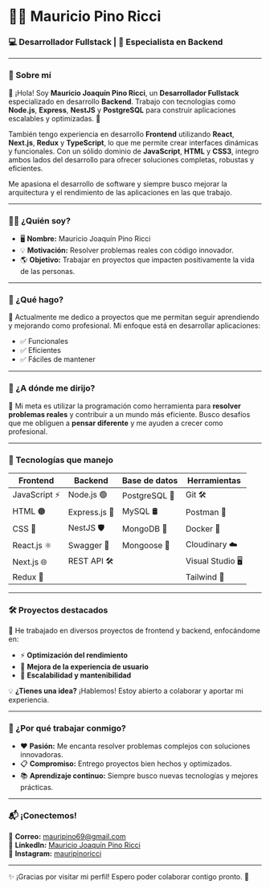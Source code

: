 # 👨‍💻 Mauricio Pino Ricci

### 💻 Desarrollador Fullstack | 🎯 Especialista en Backend  

---

### 🌟 Sobre mí  
👋 ¡Hola! Soy **Mauricio Joaquín Pino Ricci**, un **Desarrollador Fullstack** especializado en desarrollo **Backend**. Trabajo con tecnologías como **Node.js**, **Express**, **NestJS** y **PostgreSQL** para construir aplicaciones escalables y optimizadas. 🚀  

También tengo experiencia en desarrollo **Frontend** utilizando **React**, **Next.js**, **Redux** y **TypeScript**, lo que me permite crear interfaces dinámicas y funcionales. Con un sólido dominio de **JavaScript**, **HTML** y **CSS3**, integro ambos lados del desarrollo para ofrecer soluciones completas, robustas y eficientes.  

Me apasiona el desarrollo de software y siempre busco mejorar la arquitectura y el rendimiento de las aplicaciones en las que trabajo.  

---

### 🙋‍♂️ ¿Quién soy?  
- 🖥️ **Nombre:** Mauricio Joaquín Pino Ricci  
- 💡 **Motivación:** Resolver problemas reales con código innovador.  
- 🌎 **Objetivo:** Trabajar en proyectos que impacten positivamente la vida de las personas.  

---

### 💼 ¿Qué hago?  
🌱 Actualmente me dedico a proyectos que me permitan seguir aprendiendo y mejorando como profesional. Mi enfoque está en desarrollar aplicaciones:  
- ✅ Funcionales  
- ✅ Eficientes  
- ✅ Fáciles de mantener  

---

### 🎯 ¿A dónde me dirijo?  
🎨 Mi meta es utilizar la programación como herramienta para **resolver problemas reales** y contribuir a un mundo más eficiente. Busco desafíos que me obliguen a **pensar diferente** y me ayuden a crecer como profesional.  

---

### 🚀 Tecnologías que manejo  

| **Frontend**   | **Backend**      | **Base de datos** | **Herramientas**   |  
|-----------------|------------------|-------------------|--------------------|  
| JavaScript ⚡   | Node.js 🟢       | PostgreSQL 🐘     | Git 🛠️            |  
| HTML 🟠         | Express.js 🚀    | MySQL 🛢️         | Postman 📮         |  
| CSS 🎨          | NestJS 🛡️       | MongoDB 🍃       | Docker 🐳          |  
| React.js ⚛️     | Swagger 📜       | Mongoose 🍂       | Cloudinary ☁️     |  
| Next.js 🌐      | REST API 🛠️     |                   | Visual Studio 🖥️   |  
| Redux 🔄        |                 |                   | Tailwind 💨        |  

---

### 🛠️ Proyectos destacados  
📌 He trabajado en diversos proyectos de frontend y backend, enfocándome en:  
- ⚡ **Optimización del rendimiento**  
- 🎨 **Mejora de la experiencia de usuario**  
- 🔧 **Escalabilidad y mantenibilidad**  

💡 **¿Tienes una idea?** ¡Hablemos! Estoy abierto a colaborar y aportar mi experiencia.  

---

### 🤝 ¿Por qué trabajar conmigo?  

- ❤️ **Pasión:** Me encanta resolver problemas complejos con soluciones innovadoras.  
- 📋 **Compromiso:** Entrego proyectos bien hechos y optimizados.  
- 📚 **Aprendizaje continuo:** Siempre busco nuevas tecnologías y mejores prácticas.  

---

### 📬 ¡Conectemos!  

📧 **Correo:** [mauripino69@gmail.com](mailto:mauripino69@gmail.com)  
🔗 **LinkedIn:** [Mauricio Joaquín Pino Ricci](https://linkedin.com/in/mauricio-joaquín-pino-ricci)  
📸 **Instagram:** [mauripinoricci](https://instagram.com/mauripinoricci)  

---

✨ ¡Gracias por visitar mi perfil! Espero poder colaborar contigo pronto. 🚀  
